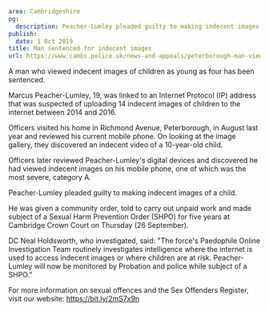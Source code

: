 ```yaml
area: Cambridgeshire
og:
  description: Peacher-Lumley pleaded guilty to making indecent images of a child.
publish:
  date: 1 Oct 2019
title: Man sentenced for indecent images
url: https://www.cambs.police.uk/news-and-appeals/peterborough-man-viewed-indecent-images
```

A man who viewed indecent images of children as young as four has been sentenced.

Marcus Peacher-Lumley, 19, was linked to an Internet Protocol (IP) address that was suspected of uploading 14 indecent images of children to the internet between 2014 and 2016.

Officers visited his home in Richmond Avenue, Peterborough, in August last year and reviewed his current mobile phone. On looking at the image gallery, they discovered an indecent video of a 10-year-old child.

Officers later reviewed Peacher-Lumley's digital devices and discovered he had viewed indecent images on his mobile phone, one of which was the most severe, category A.

Peacher-Lumley pleaded guilty to making indecent images of a child.

He was given a community order, told to carry out unpaid work and made subject of a Sexual Harm Prevention Order (SHPO) for five years at Cambridge Crown Court on Thursday (26 September).

DC Neal Holdsworth, who investigated, said: "The force's Paedophile Online Investigation Team routinely investigates intelligence where the internet is used to access indecent images or where children are at risk. Peacher-Lumley will now be monitored by Probation and police while subject of a SHPO."

For more information on sexual offences and the Sex Offenders Register, visit our website: https://bit.ly/2mS7x9n
